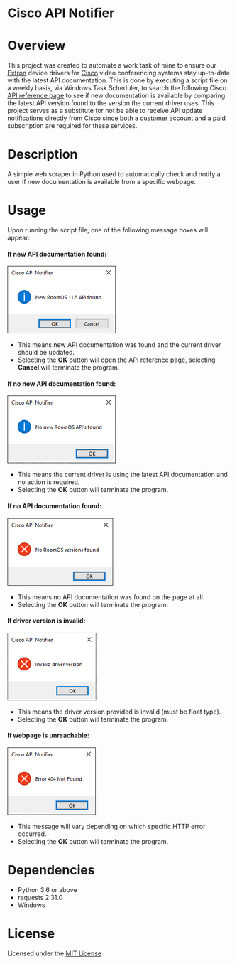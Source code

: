 # Cisco API Notifier

# Overview
This project was created to automate a work task of mine to ensure our [Extron](https://www.extron.com/) device drivers for [Cisco](https://www.cisco.com/) video conferencing systems stay up-to-date with the latest API documentation. This is done by executing a script file on a weekly basis, via Windows Task Scheduler, to search the following Cisco [API reference page](https://www.cisco.com/c/en/us/support/collaboration-endpoints/spark-room-kit-series/products-command-reference-list.html) to see if new documentation is available by comparing the latest API version found to the version the current driver uses. This project serves as a substitute for not be able to receive API update notifications directly from Cisco since both a customer account and a paid subscription are required for these services.

# Description
A simple web scraper in Python used to automatically check and notify a user if new documentation is available from a specific webpage.

# Usage
Upon running the script file, one of the following message boxes will appear:

#### If new API documentation found:
![New RoomOS API found](images/New%20RoomOS%20API%20found.png)
- This means new API documentation was found and the current driver should be updated.
- Selecting the **OK** button will open the [API reference page](https://www.cisco.com/c/en/us/support/collaboration-endpoints/spark-room-kit-series/products-command-reference-list.html), selecting **Cancel** will terminate the program.

#### If no new API documentation found:
![No new RoomOS API's found](images/No%20new%20RoomOS%20API's%20found.png)
- This means the current driver is using the latest API documentation and no action is required.
- Selecting the **OK** button will terminate the program.

#### If no API documentation found:
![No RoomOS versions found](images/No%20RoomOS%20versions%20found.png)
- This means no API documentation was found on the page at all.
- Selecting the **OK** button will terminate the program.

#### If driver version is invalid:
![Invalid driver version](images/Invalid%20driver%20version.png)
- This means the driver version provided is invalid (must be float type).
- Selecting the **OK** button will terminate the program.

#### If webpage is unreachable:
![Error 404 Not Found](images/Error%20404%20Not%20Found.png)
- This message will vary depending on which specific HTTP error occurred.
- Selecting the **OK** button will terminate the program.

# Dependencies
- Python 3.6 or above
- requests 2.31.0
- Windows

# License
Licensed under the [MIT License](LICENSE)